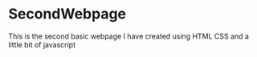 # SecondWebpage
This is the second basic webpage I have created using HTML CSS and a little bit of javascript
